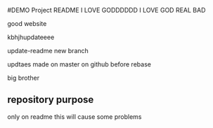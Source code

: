 #DEMO Project README
I LOVE GODDDDDD
I LOVE GOD REAL BAD

good website

  
  
  
kbhjhupdateeee


update-readme new branch


updtaes made on master on github before rebase

big brother

## repository purpose

only on readme
 this will cause some problems
